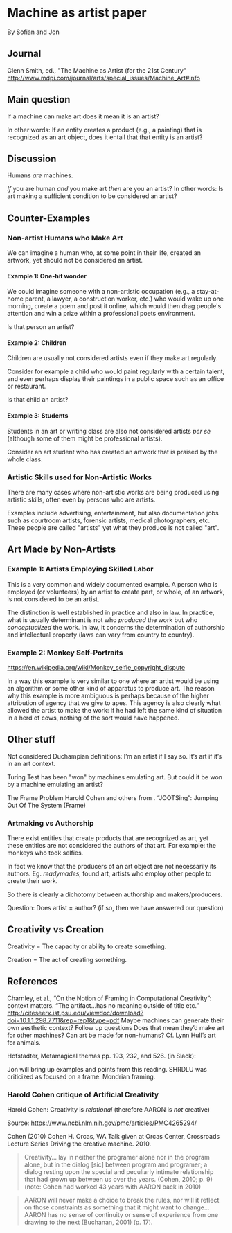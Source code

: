 # Machine as artist paper

By Sofian and Jon

## Journal
Glenn Smith, ed., "The Machine as Artist (for the 21st Century" http://www.mdpi.com/journal/arts/special_issues/Machine_Art#info

## Main question

If a machine can make art does it mean it is an artist?

In other words: If an entity creates a product (e.g., a painting) that is recognized as an art object, does it entail that that entity is an artist?

## Discussion

Humans *are* machines.

*If* you are human *and* you make art *then* are you an artist? In other words: Is art making a sufficient condition to be considered an artist?

## Counter-Examples

### Non-artist Humans who Make Art

We can imagine a human who, at some point in their life, created an artwork, yet should not be considered an artist.

#### Example 1: One-hit wonder

We could imagine someone with a non-artistic occupation (e.g., a stay-at-home parent, a lawyer, a construction worker, etc.) who would wake up one morning, create a poem and post it online, which would then drag people's attention and win a prize within a professional poets environment.

Is that person an artist?

#### Example 2: Children

Children are usually not considered artists even if they make art regularly.

Consider for example a child who would paint regularly with a certain talent, and even perhaps display their paintings in a public space such as an office or restaurant.

Is that child an artist?

#### Example 3: Students

Students in an art or writing class are also not considered artists _per se_ (although some of them might be professional artists).

Consider an art student who has created an artwork that is praised by the whole class.

### Artistic Skills used for Non-Artistic Works

There are many cases where non-artistic works are being produced using artistic skills, often even by persons who are artists.

Examples include advertising, entertainment, but also documentation jobs such as courtroom artists, forensic artists, medical photographers, etc. These people are called "artists" yet what they produce is not called "art".

## Art Made by Non-Artists

### Example 1: Artists Employing Skilled Labor

This is a very common and widely documented example. A person who is employed (or volunteers) by an artist to create part, or whole, of an artwork, is not considered to be an artist.

The distinction is well established in practice and also in law. In practice, what is usually determinant is not who _produced_ the work but who _conceptualized_ the work. In law, it concerns the determination of authorship and intellectual property (laws can vary from country to country).

### Example 2: Monkey Self-Portraits

https://en.wikipedia.org/wiki/Monkey_selfie_copyright_dispute

In a way this example is very similar to one where an artist would be using an algorithm or some other kind of apparatus to produce art. The reason why this example is more ambiguous is perhaps because of the higher attribution of agency that we give to apes. This agency is also clearly what allowed the artist to make the work: if he had left the same kind of situation in a herd of cows, nothing of the sort would have happened.

## Other stuff

Not considered
Duchampian definitions:
I’m an artist if I say so.
It’s art if it’s in an art context.

Turing Test has been "won" by machines emulating art. But could it be won by a machine emulating an artist?

The Frame Problem
Harold Cohen and others from .
“JOOTSing”: Jumping Out Of The System (Frame)

### Artmaking vs Authorship

There exist entities that create products that are recognized as art, yet these entities are not considered the authors of that art. For example: the monkeys who took selfies.

In fact we know that the producers of an art object are not necessarily its authors. Eg. *readymades*, found art, artists who employ other people to create their work.

So there is clearly a dichotomy between authorship and makers/producers.

Question: Does artist = author? (if so, then we have answered our question)

## Creativity vs Creation

Creativity = The capacity or ability to create something.

Creation = The act of creating something.


## References

Charnley, et al., “On the Notion of Framing in Computational Creativity”: context matters.
“The artifact...has no meaning outside of title etc.”
http://citeseerx.ist.psu.edu/viewdoc/download?doi=10.1.1.298.7711&rep=rep1&type=pdf
Maybe machines can generate their own aesthetic context?
Follow up questions
Does that mean they’d make art for other machines? Can art be made for non-humans?
Cf. Lynn Hull’s art for animals.

Hofstadter, Metamagical themas pp. 193, 232, and 526. (in Slack):

Jon will bring up examples and points from this reading.
SHRDLU was criticized as focused on a frame.
Mondrian framing.

### Harold Cohen critique of Artificial Creativity

Harold Cohen: Creativity is *relational* (therefore AARON is *not* creative)

Source: https://www.ncbi.nlm.nih.gov/pmc/articles/PMC4265294/

Cohen (2010) Cohen H. Orcas, WA Talk given at Orcas Center, Crossroads Lecture Series Driving the creative machine. 2010.

> Creativity… lay in neither the programer alone nor in the program alone, but in the dialog [sic] between program and programer; a dialog resting upon the special and peculiarly intimate relationship that had grown up between us over the years. (Cohen, 2010; p. 9) (note: Cohen had worked 43 years with AARON back in 2010)

> AARON will never make a choice to break the rules, nor will it reflect on those constraints as something that it might want to change… AARON has no sense of continuity or sense of experience from one drawing to the next (Buchanan, 2001) (p. 17).
